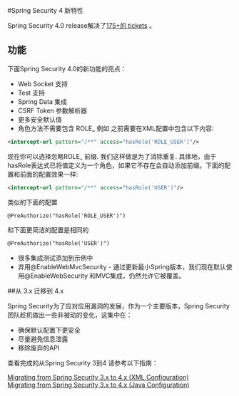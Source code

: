 #Spring Security 4 新特性

Spring Security 4.0 release解决了[175+的 tickets](http://goo.gl/ui9GCl) 。

## 功能
下面Spring Security 4.0的新功能的亮点：

- Web Socket 支持
- Test 支持
- Spring Data 集成
- CSRF Token 参数解析器
- 更多安全默认值
- 角色方法不需要包含 ROLE_ 例如 之前需要在XML配置中包含以下内容:

```xml
<intercept-url pattern="/**" access="hasRole('ROLE_USER')"/>
```
现在你可以选择忽略ROLE_ 前缀. 我们这样做是为了消除重复. 具体地，由于hasRole表达式已将值定义为一个角色，如果它不存在会自动添加前缀。下面的配置和前面的配置效果一样:

```xml
<intercept-url pattern="/**" access="hasRole('USER')"/>
```

类似的下面的配置

```xml
@PreAuthorize("hasRole('ROLE_USER')")
```

和下面更简洁的配置是相同的

```xml
@PreAuthorize("hasRole('USER')")
```

- 很多集成测试添加到示例中
- 弃用@EnableWebMvcSecurity - 通过更新最小Spring版本，我们现在默认使用@EnableWebSecurity 和MVC集成，仍然允许它被覆盖。

##从 3.x 迁移到 4.x

Spring Security为了应对应用漏洞的发展，作为一个主要版本，Spring Security团队趁机做出一些非被动的变化，这集中在：

- 确保默认配置下更安全
- 尽量避免信息泄露
- 移除废弃的API

查看完成的从Spring Security 3到4 请参考以下指南：

[Migrating from Spring Security 3.x to 4.x (XML Configuration)](http://docs.spring.io/spring-security/site/migrate/current/3-to-4/html5/migrate-3-to-4-xml.html)  
[Migrating from Spring Security 3.x to 4.x (Java Configuration)](http://docs.spring.io/spring-security/site/migrate/current/3-to-4/html5/migrate-3-to-4-jc.html)
